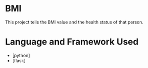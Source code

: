 # BMI
This project tells the BMI value and the health status of that person.


# Language and Framework Used
* [python]
* [flask]
